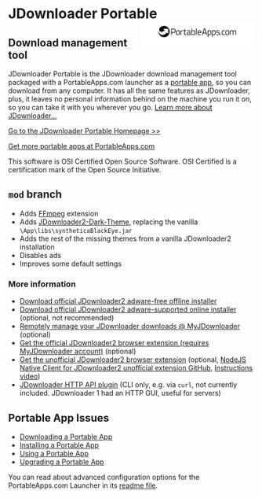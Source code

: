 # JDownloader Portable<a href="https://portableapps.com/"><img src="nBF4QPo.png" width="229" height="47" alt="PortableApps.com - Your Digital Life, Anywhere" title="PortableApps.com - Your Digital Life, Anywhere" align="right"></a>

## Download management tool

JDownloader Portable is the JDownloader download management tool packaged with a PortableApps.com launcher as a [portable app](https://portableapps.com/about/what_is_a_portable_app), so you can download from any computer. It has all the same features as JDownloader, plus, it leaves no personal information behind on the machine you run it on, so you can take it with you wherever you go. [Learn more about JDownloader...](http://jdownloader.org/)

[Go to the JDownloader Portable Homepage >>](https://portableapps.com/node/53823)

[Get more portable apps at PortableApps.com](https://portableapps.com/)

This software is OSI Certified Open Source Software. OSI Certified is a certification mark of the Open Source Initiative.

## `mod` branch
- Adds [FFmpeg](https://ffmpeg.org/download.html) extension
- Adds [JDownloader2-Dark-Theme](https://github.com/Vinylwalk3r/JDownloader-2-Dark-Theme), replacing the vanilla `\App\libs\syntheticaBlackEye.jar`
- Adds the rest of the missing themes from a vanilla JDownloader2 installation
- Disables ads
- Improves some default settings

### More information
- [Download official JDownloader2 adware-free offline installer](https://jdownloader.org/jdownloader2)
- [Download official JDownloader2 adware-supported online installer](https://jdownloader.org/download/index) (optional, not recommended)
- [Remotely manage your JDownloader downloads @ MyJDownloader](https://my.jdownloader.org/login.html) (optional)
- [Get the official JDownloader2 browser extension (requires MyJDownloader account)](https://chrome.google.com/webstore/detail/myjdownloader-browser-ext/fbcohnmimjicjdomonkcbcpbpnhggkip) (optional)
- [Get the unofficial JDownloader2 browser extension](https://chrome.google.com/webstore/detail/download-with-jdownloader/jfpmbokkdeapjommajdfmmheiiakdlgo) (optional, [NodeJS Native Client for JDownloader2 unofficial extension GitHub](https://github.com/belaviyo/native-client/releases), [Instructions video](https://www.youtube.com/watch?v=vSnZp2wflTc))
- [JDownloader HTTP API plugin](https://github.com/nemec/JDHttpAPI) (CLI only, e.g. via `curl`, not currently included. JDownloader 1 had an HTTP GUI, useful for servers)

## Portable App Issues

*   [Downloading a Portable App](https://portableapps.com/support/portable_app#downloading)
*   [Installing a Portable App](https://portableapps.com/support/portable_app#installing)
*   [Using a Portable App](https://portableapps.com/support/portable_app#using)
*   [Upgrading a Portable App](https://portableapps.com/support/portable_app#upgrading)

You can read about advanced configuration options for the PortableApps.com Launcher in its [readme file](Other/Source/Readme.txt).
